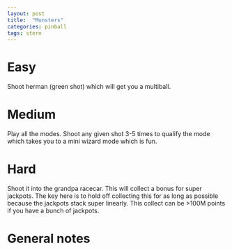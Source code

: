 ```yaml
---
layout: post
title:  "Munsters"
categories: pinball
tags: stern
---
```


# Easy
Shoot herman (green shot) which will get you a multiball.

# Medium
Play all the modes. Shoot any given shot 3-5 times to qualify the mode which takes you to a mini wizard mode which is fun.

# Hard
Shoot it into the grandpa racecar. This will collect a bonus for super jackpots. The key here is to hold off collecting this for as long as possible because the jackpots stack super linearly. This collect can be >100M points if you have a bunch of jackpots.

# General notes


